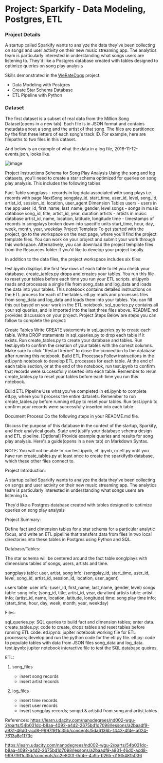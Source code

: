# Project: Sparkify - Data Modeling, Postgres, ETL

### Project Details
A startup called Sparkify wants to analyze the data they've been collecting on songs and user activity on their new music streaming app. The analytics team is particularly interested in understanding what songs users are listening to. They'd like a Postgres database created with tables designed to optimize queries on song play analysis

Skills demonstrated in the [WeRateDogs](https://github.com/CyndiMorris/AnalyticsProjects/blob/main/WeRateDogs/WeRateDogs.ipynb) project: 
* Data Modeling with Postgres
* Create Star Schema Database
* ETL Pipeline with Python
  
### Dataset
The first dataset is a subset of real data from the Million Song Dataset(opens in a new tab). Each file is in JSON format and contains metadata about a song and the artist of that song. The files are partitioned by the first three letters of each song's track ID. For example, here are filepaths to two files in this dataset.

And below is an example of what the data in a log file, 2018-11-12-events.json, looks like.


![image](https://github.com/CyndiMorris/AnalyticsProjects/assets/159286868/2d793bc6-3d94-48fd-812c-c82479e2ad2b)

Project Instructions
Schema for Song Play Analysis
Using the song and log datasets, you'll need to create a star schema optimized for queries on song play analysis. This includes the following tables.

Fact Table
songplays - records in log data associated with song plays i.e. records with page NextSong
songplay_id, start_time, user_id, level, song_id, artist_id, session_id, location, user_agent
Dimension Tables
users - users in the app
user_id, first_name, last_name, gender, level
songs - songs in music database
song_id, title, artist_id, year, duration
artists - artists in music database
artist_id, name, location, latitude, longitude
time - timestamps of records in songplays broken down into specific units
start_time, hour, day, week, month, year, weekday
Project Template
To get started with the project, go to the workspace on the next page, where you'll find the project template files. You can work on your project and submit your work through this workspace. Alternatively, you can download the project template files from the Resources folder if you'd like to develop your project locally.

In addition to the data files, the project workspace includes six files:

test.ipynb displays the first few rows of each table to let you check your database.
create_tables.py drops and creates your tables. You run this file to reset your tables before each time you run your ETL scripts.
etl.ipynb reads and processes a single file from song_data and log_data and loads the data into your tables. This notebook contains detailed instructions on the ETL process for each of the tables.
etl.py reads and processes files from song_data and log_data and loads them into your tables. You can fill this out based on your work in the ETL notebook.
sql_queries.py contains all your sql queries, and is imported into the last three files above.
README.md provides discussion on your project.
Project Steps
Below are steps you can follow to complete the project:

Create Tables
Write CREATE statements in sql_queries.py to create each table.
Write DROP statements in sql_queries.py to drop each table if it exists.
Run create_tables.py to create your database and tables.
Run test.ipynb to confirm the creation of your tables with the correct columns. Make sure to click "Restart kernel" to close the connection to the database after running this notebook.
Build ETL Processes
Follow instructions in the etl.ipynb notebook to develop ETL processes for each table. At the end of each table section, or at the end of the notebook, run test.ipynb to confirm that records were successfully inserted into each table. Remember to rerun create_tables.py to reset your tables before each time you run this notebook.

Build ETL Pipeline
Use what you've completed in etl.ipynb to complete etl.py, where you'll process the entire datasets. Remember to run create_tables.py before running etl.py to reset your tables. Run test.ipynb to confirm your records were successfully inserted into each table.

Document Process
Do the following steps in your README.md file.

Discuss the purpose of this database in the context of the startup, Sparkify, and their analytical goals.
State and justify your database schema design and ETL pipeline.
[Optional] Provide example queries and results for song play analysis.
Here's a guide(opens in a new tab) on Markdown Syntax.

NOTE: You will not be able to run test.ipynb, etl.ipynb, or etl.py until you have run create_tables.py at least once to create the sparkifydb database, which these other files connect to.

Project Introduction:

A startup called Sparkify wants to analyze the data they've been collecting on songs and user activity on their new music streaming app. The analytics team is particularly interested in understanding what songs users are listening to. 

They'd like a Postgres database created with tables designed to optimize queries on song play analysis


Project Summary:

Define fact and dimension tables for a star schema for a particular analytic focus, and write an ETL pipeline that transfers data from files in two local directories into these tables in Postgres using Python and SQL.

 
Database/Tables:

The star schema will be centered around the fact table songlplays with dimensions tables of songs, users, artists and time. 

songplays table: user, artist, song info; (songplay_id, start_time, user_id, level, song_id, artist_id, session_id, location, user_agent)

users table: user info; (user_id, first_name, last_name, gender, level)
songs table: song info; (song_id, title, artist_id, year, duration)
artists table: artist info; (artist_id, name, location, latitude, longitude)
time: song play time info; (start_time, hour, day, week, month, year, weekday)


Files:

sql_queries.py: SQL queries to build fact and dimension tables; enter data.
create_tables.py: code to create, drops tables and reset tables before running ETL code. 
etl.ipynb:  jupiter notebook working file for ETL processes; develop and run the python code for the etl.py file.
etl.py: code to populate tables with data from JSON files song_data and log_data.
test.ipynb: jupiter notebook interactive file to test the SQL database queires.


ETL:

1. song_files
    * insert song records
    * insert artist records
    
2. log_files
    * insert time records
    * insert user records
    * insert songplay records; songid & artistid from song and artist tables.
    


References:
https://learn.udacity.com/nanodegrees/nd002-wgu-2/parts/54b031dc-b8aa-4092-a4d2-2675bd1d7098/lessons/a2baadf9-a931-46d0-acd8-9997f911c35b/concepts/5da6136b-1443-4f4e-a024-7613a8c1173c

https://learn.udacity.com/nanodegrees/nd002-wgu-2/parts/54b031dc-b8aa-4092-a4d2-2675bd1d7098/lessons/a2baadf9-a931-46d0-acd8-9997f911c35b/concepts/cc2e800f-0d4e-4a9a-b265-d1f654815036
